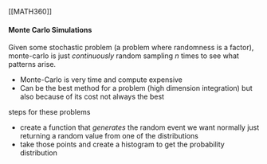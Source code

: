 [[MATH360]]

#### Monte Carlo Simulations
Given some stochastic problem (a problem where randomness is a factor), monte-carlo is just *continuously* random sampling $n$ times to see what patterns arise.

- Monte-Carlo is very time and compute expensive
- Can be the best method for a problem (high dimension integration) but also because of its cost not always the best

steps for these problems
- create a function that *generates* the random event we want normally just returning a random value from one of the distributions
- take those points and create a histogram to get the probability distribution
